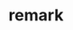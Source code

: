 ---
codehost: https://github.com/https://github.com/unifiedjs/remark
logohandle: js_remark
sort: remark
title: remark
website: https://remark.js.org/
---